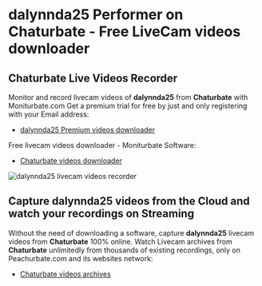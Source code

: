 # dalynnda25 Performer on Chaturbate - Free LiveCam videos downloader

## Chaturbate Live Videos Recorder

Monitor and record livecam videos of **dalynnda25** from **Chaturbate** with Moniturbate.com
Get a premium trial for free by just and only registering with your Email address:
* [dalynnda25 Premium videos downloader](https://moniturbate.com/request-demo-licence-key.html)

Free livecam videos downloader - Moniturbate Software:
* [Chaturbate videos downloader](https://moniturbate.com/moniturbate-download-software.html)

![dalynnda25 livecam videos recorder](https://peachurnet.com/templates/moniturbate-software.png)


## Capture dalynnda25 videos from the Cloud and watch your recordings on Streaming

Without the need of downloading a software, capture **dalynnda25** livecam videos from **Chaturbate** 100% online.
Watch Livecam archives from **Chaturbate** unlimitedly from thousands of existing recordings, only on Peachurbate.com and its websites network:
* [Chaturbate videos archives](https://peachurnet.com/)